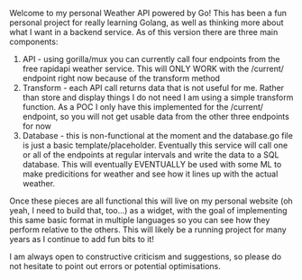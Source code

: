 Welcome to my personal Weather API powered by Go! This has been a fun personal project for really learning Golang,
as well as thinking more about what I want in a backend service. As of this version there are three main components:

1) API - using gorilla/mux you can currently call four endpoints from the free rapidapi weather service.
This will ONLY WORK with the /current/ endpoint right now because of the transform method
2) Transform - each API call returns data that is not useful for me. Rather than store and display things I do not need
I am using a simple transform function. As a POC I only have this implemented for the /current/ endpoint, so you will not
get usable data from the other three endpoints for now
3) Database - this is non-functional at the moment and the database.go file is just a basic template/placeholder. Eventually
this service will call one or all of the endpoints at regular intervals and write the data to a SQL database. This will 
eventually EVENTUALLY be used with some ML to make predicitions for weather and see how it lines up with the actual weather.

Once these pieces are all functional this will live on my personal website (oh yeah, I need to build that, too...) as a widget,
with the goal of implementing this same basic format in multiple languages so you can see how they perform relative to the others.
This will likely be a running project for many years as I continue to add fun bits to it!

I am always open to constructive criticism and suggestions, so please do not hesitate to point out errors or potential optimisations.
